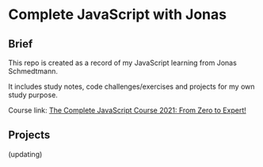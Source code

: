 # Complete JavaScript with Jonas

## Brief

This repo is created as a record of my JavaScript learning from Jonas Schmedtmann.

It includes study notes, code challenges/exercises and projects for my own study purpose.

Course link:
[The Complete JavaScript Course 2021: From Zero to Expert!](https://www.udemy.com/course/the-complete-javascript-course/?referralCode=87FE8B1039A68106DEE5)

## Projects

(updating)
